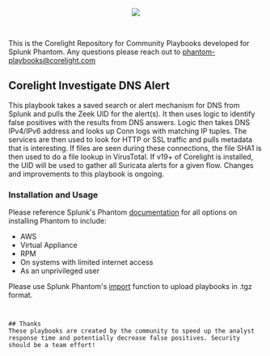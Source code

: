 <p align="center">
<img src="https://corelight.com/_nuxt/img/assets/images/logo-corelight-b192e84.png">
</p>
</br>

This is the Corelight Repository for Community Playbooks developed for Splunk Phantom. Any questions please reach out to phantom-playbooks@corelight.com

## Corelight Investigate DNS Alert

This playbook takes a saved search or alert mechanism for DNS from Splunk and pulls the Zeek UID for the alert(s). It then uses logic to identify false positives with the results from DNS answers. Logic then takes DNS IPv4/IPv6 address and looks up Conn logs with matching IP tuples. The services are then used to look for HTTP or SSL traffic and pulls metadata that is interesting. If files are seen during these connections, the file SHA1 is then used to do a file lookup in VirusTotal. If v19+ of Corelight is installed, the UID will be used to gather all Suricata alerts for a given flow. Changes and improvements to this playbook is ongoing.


### Installation and Usage

Please reference Splunk's Phantom [documentation](https://docs.splunk.com/Documentation/Phantom/4.9/Install/Overview) for all options on installing Phantom to include:

- AWS
- Virtual Appliance
- RPM
- On systems with limited internet access
- As an unprivileged user

Please use Splunk Phantom's [import](https://docs.splunk.com/Documentation/Phantom/4.9/User/PlaybookList) function to upload playbooks in .tgz format.



```


## Thanks
These playbooks are created by the community to speed up the analyst response time and potentially decrease false positives. Security should be a team effort!
